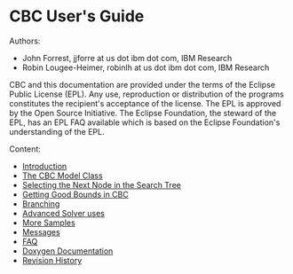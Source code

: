 # CBC User's Guide

Authors:
- John Forrest, jjforre at us dot ibm dot com, IBM Research
- Robin Lougee-Heimer, robinlh at us dot ibm dot com, IBM Research

CBC and this documentation are provided under the terms of the Eclipse Public License (EPL).
Any use, reproduction or distribution of the programs constitutes the recipient's acceptance of the license.
The EPL is approved by the Open Source Initiative.
The Eclipse Foundation, the steward of the EPL, has an EPL FAQ available which is based on the Eclipse Foundation's understanding of the EPL.

Content:
- [Introduction](./intro)
- [The CBC Model Class](./cbcmodelclass)
- [Selecting the Next Node in the Search Tree](./nodeselection)
- [Getting Good Bounds in CBC](./heuristics)
- [Branching](./branching)
- [Advanced Solver uses](./advanced)
- [More Samples](./moresamples)
- [Messages](./messages)
- [FAQ](./faq)
- [Doxygen Documentation](Doxygen)
- [Revision History](./revhist)
